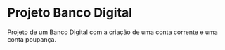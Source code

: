 <h1>Projeto Banco Digital</h1>

<p>Projeto de um Banco Digital com a criação de uma conta corrente e uma conta poupança.</p>
